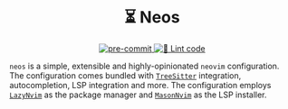 <h1 align="center">
    ⏳ Neos
</h1>

<p align="center">
    <a href="https://github.com/pre-commit/pre-commit">
        <img
            src="https://img.shields.io/badge/pre--commit-enabled-brightgreen?logo=pre-commit"
            alt="pre-commit"
            style="max-width:100%;"
        >
    </a>
    <a href="https://github.com/schavesgm/neos/actions/workflows/lint.yaml">
        <img
            src="https://github.com/schavesgm/neos/actions/workflows/lint.yaml/badge.svg"
            alt="🚀 Lint code"
            style="max-width:100%;"
        >
    </a>
</p>

`neos` is a simple, extensible and highly-opinionated `neovim` configuration. The configuration
comes bundled with [`TreeSitter`](https://github.com/nvim-treesitter/nvim-treesitter) integration,
autocompletion, LSP integration and more. The configuration employs
[`LazyNvim`](https://github.com/folke/lazy.nvim) as the package manager and
[`MasonNvim`](https://github.com/williamboman/mason.nvim) as the LSP installer.
